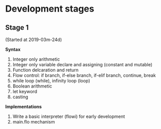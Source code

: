 # Development stages

## Stage 1

(Started at 2019-03m-24d)

**Syntax**
1. Integer only arithmetic
2. Integer only variable declare and assigning (constant and mutable) 
3. Function delcaration and return 
4. Flow control: if branch, if-else branch, if-elif branch, continue, break
5. while loop (while), infinity loop (loop)
6. Boolean arithmetic 
7. let keyword
8. casting

**Implementations** 
1. Write a basic interpreter (flowi) for early development
2. main.flo mechanism